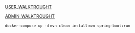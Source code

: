 

[USER_WALKTROUGHT](https://github.com/KacperGottel/workouts-backend/assets/90089220/a153b15a-76aa-43d6-b407-c2ea0d4860bf)


[ADMIN_WALKTROUGHT](https://github.com/KacperGottel/workouts-backend/assets/90089220/b8b774d8-6a9b-4d23-b770-6fd0b8da64be)


```docker-compose up -d```
```mvn clean install```
```mvn spring-boot:run```



